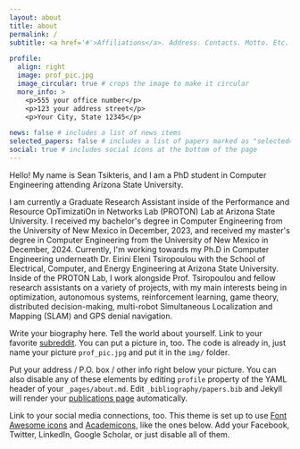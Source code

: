 ```yaml
---
layout: about
title: about
permalink: /
subtitle: <a href='#'>Affiliations</a>. Address. Contacts. Motto. Etc.

profile:
  align: right
  image: prof_pic.jpg
  image_circular: true # crops the image to make it circular
  more_info: >
    <p>555 your office number</p>
    <p>123 your address street</p>
    <p>Your City, State 12345</p>

news: false # includes a list of news items
selected_papers: false # includes a list of papers marked as "selected={true}"
social: true # includes social icons at the bottom of the page
---
```


Hello! My name is Sean Tsikteris, and I am a PhD student in Computer Engineering attending Arizona State University.

I am currently a Graduate Research Assistant inside of the Performance and Resource OpTimizatiOn in Networks Lab (PROTON) Lab at Arizona State University. I received my bachelor's degree in Computer Engineering from the University of New Mexico in December, 2023, and received my master's degree in Computer Engineering from the University of New Mexico in December, 2024. Currently, I'm working towards my Ph.D in Computer Engineering underneath Dr. Eirini Eleni Tsiropoulou with the School of Electrical, Computer, and Energy Engineering at Arizona State University. Inside of the PROTON Lab, I work alongside Prof. Tsiropoulou and fellow research assistants on a variety of projects, with my main interests being in optimization, autonomous systems, reinforcement learning, game theory, distributed decision-making, multi-robot Simultaneous Localization and Mapping (SLAM) and GPS denial navigation.


Write your biography here. Tell the world about yourself. Link to your favorite [subreddit](http://reddit.com). You can put a picture in, too. The code is already in, just name your picture `prof_pic.jpg` and put it in the `img/` folder.

Put your address / P.O. box / other info right below your picture. You can also disable any of these elements by editing `profile` property of the YAML header of your `_pages/about.md`. Edit `_bibliography/papers.bib` and Jekyll will render your [publications page](/al-folio/publications/) automatically.

Link to your social media connections, too. This theme is set up to use [Font Awesome icons](https://fontawesome.com/) and [Academicons](https://jpswalsh.github.io/academicons/), like the ones below. Add your Facebook, Twitter, LinkedIn, Google Scholar, or just disable all of them.
